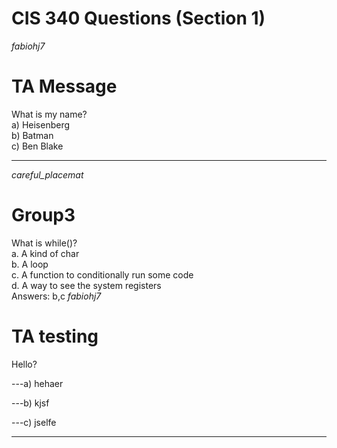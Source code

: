 # CIS 340 Questions (Section 1)

_fabiohj7_

# TA Message

What is my name?  
a) Heisenberg  
b) Batman  
c) Ben Blake

---

_careful_placemat_

# Group3

What is while()?  
a. A kind of char  
b. A loop  
c. A function to conditionally run some code  
d. A way to see the system registers  
Answers: b,c
*fabiohj7*
# TA testing
Hello?  

---a) hehaer  

---b) kjsf  

---c) jselfe  

---
